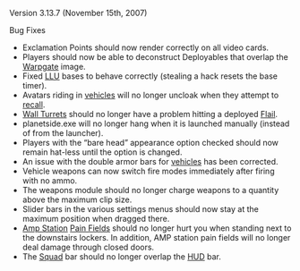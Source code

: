 Version 3.13.7 (November 15th, 2007)

Bug Fixes

- Exclamation Points should now render correctly on all video cards.
- Players should now be able to deconstruct Deployables that overlap the
  [Warpgate](../locations/Warpgate.md) image.
- Fixed [LLU](../terminology/Lattice_Logic_Unit.md) bases to behave correctly
  (stealing a hack resets the base timer).
- Avatars riding in [vehicles](../vehicles/Vehicle.md) will no longer uncloak
  when they attempt to [recall](../terminology/Recall.md).
- [Wall Turrets](../Wall_Turret.md) should no longer have a problem hitting a
  deployed [Flail](../items/Flail.md).
- planetside.exe will no longer hang when it is launched manually (instead of
  from the launcher).
- Players with the “bare head” appearance option checked should now remain
  hat-less until the option is changed.
- An issue with the double armor bars for [vehicles](../vehicles/Vehicle.md) has
  been corrected.
- Vehicle weapons can now switch fire modes immediately after firing with no
  ammo.
- The weapons module should no longer charge weapons to a quantity above the
  maximum clip size.
- Slider bars in the various settings menus should now stay at the maximum
  position when dragged there.
- [Amp Station](../locations/Amp_Station.md)
  [Pain Fields](../terminology/Pain_Field.md) should no longer hurt you when
  standing next to the downstairs lockers. In addition, AMP station pain fields
  will no longer deal damage through closed doors.
- The [Squad](../terminology/Squad.md) bar should no longer overlap the
  [HUD](../HUD.md) bar.

<!--[category:patches](category:patches.md)-->
